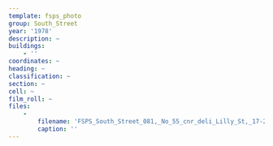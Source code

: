 ```yaml
---
template: fsps_photo
group: South_Street
year: '1978'
description: ~
buildings:
    - ''
coordinates: ~
heading: ~
classification: ~
section: ~
cell: ~
film_roll: ~
files:
    -
        filename: 'FSPS_South_Street_081,_No_55_cnr_deli_Lilly_St,_17-2-O,_1978.png'
        caption: ''
---
```

